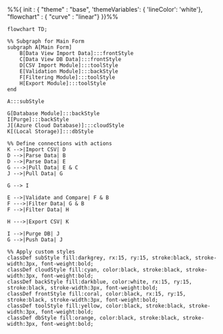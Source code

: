 <div class="mermaid">
    %%{ init : { 
      "theme" : "base",
      'themeVariables': {
        'lineColor': 'white'},
      "flowchart" : { "curve" : "linear"}
    }}%%

    flowchart TD;

    %% Subgraph for Main Form
    subgraph A[Main Form]
        B[Data View Import Data]:::frontStyle
        C[Data View DB Data]:::frontStyle
        D[CSV Import Module]:::toolStyle
        E[Validation Module]:::backStyle
        F[Filtering Module]:::toolStyle
        H[Export Module]:::toolStyle
    end

    A:::subStyle

    G[Database Module]:::backStyle
    I[Purge]:::backStyle
    J[(Azure Cloud Database)]:::cloudStyle
    K[(Local Storage)]:::dbStyle

    %% Define connections with actions
    K -->|Import CSV| D
    D -->|Parse Data| B
    D -->|Parse Data| E
    G --->|Pull Data| E & C
    J -->|Pull Data| G

    G --> I
    
    E -->|Validate and Compare| F & B
    F --->|Filter Data| G & B
    F -->|Filter Data| H
    
    H --->|Export CSV| K
    
    I -->|Purge DB| J
    G -->|Push Data| J

    %% Apply custom styles
    classDef subStyle fill:darkgrey, rx:15, ry:15, stroke:black, stroke-width:3px, font-weight:bold;
    classDef cloudStyle fill:cyan, color:black, stroke:black, stroke-width:3px, font-weight:bold;
    classDef backStyle fill:darkblue, color:white, rx:15, ry:15, stroke:black, stroke-width:3px, font-weight:bold;
    classDef frontStyle fill:coral, color:black, rx:15, ry:15, stroke:black, stroke-width:3px, font-weight:bold;
    classDef toolStyle fill:yellow, color:black, stroke:black, stroke-width:3px, font-weight:bold;
    classDef dbStyle fill:orange, color:black, stroke:black, stroke-width:3px, font-weight:bold;
</div>
